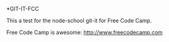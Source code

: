 *GIT-IT-FCC

This a test for the node-school git-it for Free Code Camp.

Free Code Camp is awesome: http://www.freecodecamp.com